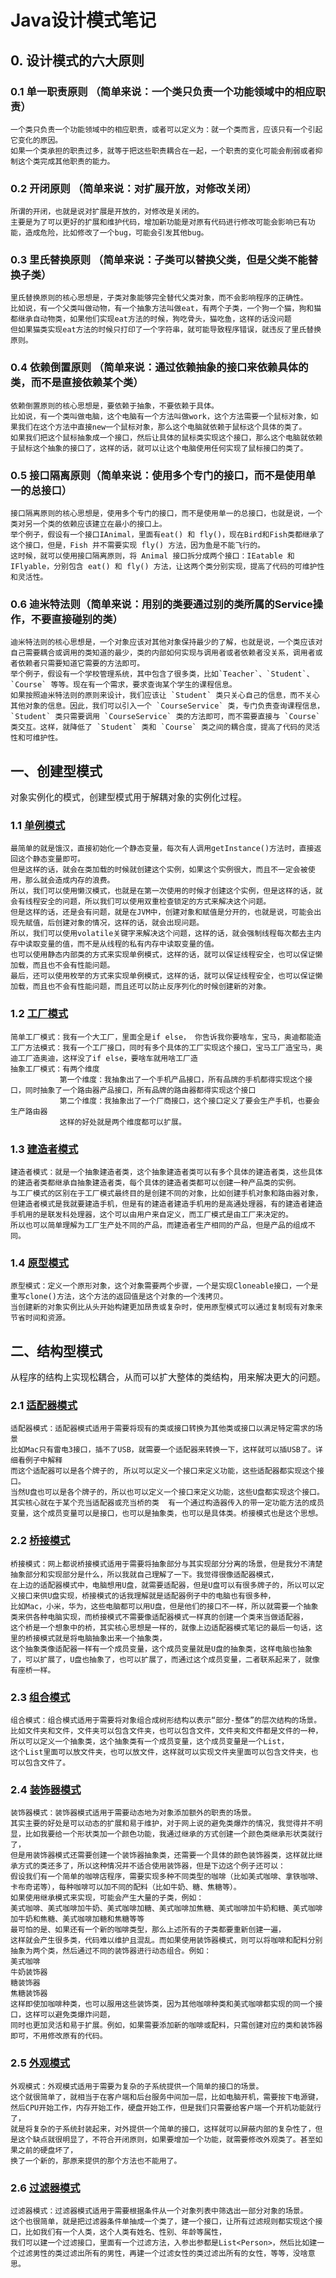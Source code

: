 # Java设计模式笔记

## 0. 设计模式的六大原则
### 0.1 单一职责原则 （简单来说：一个类只负责一个功能领域中的相应职责）
    一个类只负责一个功能领域中的相应职责，或者可以定义为：就一个类而言，应该只有一个引起它变化的原因。
    如果一个类承担的职责过多，就等于把这些职责耦合在一起，一个职责的变化可能会削弱或者抑制这个类完成其他职责的能力。
### 0.2 开闭原则 （简单来说：对扩展开放，对修改关闭）
    所谓的开闭，也就是说对扩展是开放的，对修改是关闭的。
    主要是为了可以更好的扩展和维护代码，增加新功能是对原有代码进行修改可能会影响已有功能，造成危险，比如修改了一个bug，可能会引发其他bug。
### 0.3 里氏替换原则 （简单来说：子类可以替换父类，但是父类不能替换子类）
    里氏替换原则的核心思想是，子类对象能够完全替代父类对象，而不会影响程序的正确性。
    比如说，有一个父类叫做动物，有一个抽象方法叫做eat，有两个子类，一个狗一个猫，狗和猫都继承自动物类，如果他们实现eat方法的时候，狗吃骨头，猫吃鱼，这样的话没问题
    但如果猫类实现eat方法的时候只打印了一个字符串，就可能导致程序错误，就违反了里氏替换原则。
### 0.4 依赖倒置原则 （简单来说：通过依赖抽象的接口来依赖具体的类，而不是直接依赖某个类）
    依赖倒置原则的核心思想是，要依赖于抽象，不要依赖于具体。
    比如说，有一个类叫做电脑，这个电脑有一个方法叫做work，这个方法需要一个鼠标对象，如果我们在这个方法中直接new一个鼠标对象，那么这个电脑就依赖于鼠标这个具体的类了。
    如果我们把这个鼠标抽象成一个接口，然后让具体的鼠标类实现这个接口，那么这个电脑就依赖于鼠标这个抽象的接口了，这样的话，就可以让这个电脑使用任何实现了鼠标接口的类了。
### 0.5 接口隔离原则（简单来说：使用多个专门的接口，而不是使用单一的总接口）
    接口隔离原则的核心思想是，使用多个专门的接口，而不是使用单一的总接口，也就是说，一个类对另一个类的依赖应该建立在最小的接口上。
    举个例子，假设有一个接口IAnimal，里面有eat() 和 fly()，现在Bird和Fish类都继承了这个接口，但是，Fish 并不需要实现 fly() 方法，因为鱼是不能飞行的。
    这时候，就可以使用接口隔离原则，将 Animal 接口拆分成两个接口：IEatable 和 IFlyable，分别包含 eat() 和 fly() 方法，让这两个类分别实现，提高了代码的可维护性和灵活性。 
### 0.6 迪米特法则（简单来说：用别的类要通过别的类所属的Service操作，不要直接碰别的类）
    迪米特法则的核心思想是，一个对象应该对其他对象保持最少的了解，也就是说，一个类应该对自己需要耦合或调用的类知道的最少，类的内部如何实现与调用者或者依赖者没关系，调用者或者依赖者只需要知道它需要的方法即可。
    举个例子，假设有一个学校管理系统，其中包含了很多类，比如`Teacher`、`Student`、`Course` 等等。现在有一个需求，要求查询某个学生的课程信息。
    如果按照迪米特法则的原则来设计，我们应该让 `Student` 类只关心自己的信息，而不关心其他对象的信息。因此，我们可以引入一个 `CourseService` 类，专门负责查询课程信息，
    `Student` 类只需要调用 `CourseService` 类的方法即可，而不需要直接与 `Course` 类交互。这样，就降低了 `Student` 类和 `Course` 类之间的耦合度，提高了代码的灵活性和可维护性。


## 一、创建型模式
对象实例化的模式，创建型模式用于解耦对象的实例化过程。
### 1.1 [单例模式](src/main/java/org/bradaier/designpatterns/creational/singleton/DCL.java)
    最简单的就是饿汉，直接初始化一个静态变量，每次有人调用getInstance()方法时，直接返回这个静态变量即可。
    但是这样的话，就会在类加载的时候就创建这个实例，如果这个实例很大，而且不一定会被使用，那么就会造成内存的浪费。
    所以，我们可以使用懒汉模式，也就是在第一次使用的时候才创建这个实例，但是这样的话，就会有线程安全的问题，所以我们可以使用双重检查锁定的方式来解决这个问题。
    但是这样的话，还是会有问题，就是在JVM中，创建对象和赋值是分开的，也就是说，可能会出现先赋值，后创建对象的情况，这样的话，就会出现问题。
    所以，我们可以使用volatile关键字来解决这个问题，这样的话，就会强制线程每次都去主内存中读取变量的值，而不是从线程的私有内存中读取变量的值。
    也可以使用静态内部类的方式来实现单例模式，这样的话，就可以保证线程安全，也可以保证懒加载，而且也不会有性能问题。
    最后，还可以使用枚举的方式来实现单例模式，这样的话，就可以保证线程安全，也可以保证懒加载，而且也不会有性能问题，而且还可以防止反序列化的时候创建新的对象。

### 1.2 [工厂模式](src/main/java/org/bradaier/designpatterns/creational/factory/abstractf/IProductFactory.java)
    简单工厂模式：我有一个大工厂，里面全是if else， 你告诉我你要啥车，宝马，奥迪都能造
    工厂方法模式：我有一个工厂接口，同时有多个具体的工厂实现这个接口，宝马工厂造宝马，奥迪工厂造奥迪，这样没了if else，要啥车就用啥工厂造
    抽象工厂模式：有两个维度
               第一个维度：我抽象出了一个手机产品接口，所有品牌的手机都得实现这个接口，同时抽象了一个路由器产品接口，所有品牌的路由器都得实现这个接口
               第二个维度：我抽象出了一个厂商接口，这个接口定义了要会生产手机，也要会生产路由器
               这样的好处就是两个维度都可以扩展。

### 1.3 [建造者模式](src/main/java/org/bradaier/designpatterns/creational/builder/demo1/AbstractBuilder.java) 
    建造者模式：就是一个抽象建造者类，这个抽象建造者类可以有多个具体的建造者类，这些具体的建造者类都继承自抽象建造者类，每个具体的建造者类都可以创建一种产品类的实例。
    与工厂模式的区别在于工厂模式最终目的是创建不同的对象，比如创建手机对象和路由器对象，但建造者模式是我就要建造手机，但是有的建造者建造手机用的是高通处理器，有的建造者建造手机用的是联发科处理器，这个可以由用户来自定义，而工厂模式是由工厂来决定的。
    所以也可以简单理解为工厂生产处不同的产品，而建造者生产相同的产品，但是产品的组成不同。

### 1.4 [原型模式](src/main/java/org/bradaier/designpatterns/creational/prototype/PrototypeObject.java)
    原型模式：定义一个原形对象，这个对象需要两个步骤，一个是实现Cloneable接口，一个是重写clone()方法，这个方法的返回值是这个对象的一个浅拷贝。
    当创建新的对象实例比从头开始构建更加昂贵或复杂时，使用原型模式可以通过复制现有对象来节省时间和资源。

## 二、结构型模式
从程序的结构上实现松耦合，从而可以扩大整体的类结构，用来解决更大的问题。
### 2.1 [适配器模式](src/main/java/org/bradaier/designpatterns/structural/adapter/XiaoMiAdapter.java)
    适配器模式：适配器模式适用于需要将现有的类或接口转换为其他类或接口以满足特定需求的场景
    比如Mac只有雷电3接口，插不了USB，就需要一个适配器来转换一下，这样就可以插USB了。详细看例子中解释
    而这个适配器可以是各个牌子的, 所以可以定义一个接口来定义功能，这些适配器都实现这个接口。
    当然U盘也可以是各个牌子的，所以也可以定义一个接口来定义功能，这些U盘都实现这个接口。
    其实核心就在于某个充当适配器或充当桥的类  有一个通过构造器传入的带一定功能方法的成员变量，这个成员变量可以是接口，也可以是抽象类，也可以是具体类。桥接模式也是这个思想。

### 2.2 [桥接模式](src/main/java/org/bradaier/designpatterns/structural/bridge/AbstractComputer.java)
    桥接模式：网上都说桥接模式适用于需要将抽象部分与其实现部分分离的场景，但是我分不清楚抽象部分和实现部分是什么，所以我就自己理解了一下。我觉得很像适配器模式，
    在上边的适配器模式中，电脑想用U盘，就需要适配器，但是U盘可以有很多牌子的，所以可以定义接口来供U盘实现，桥接模式的话我理解就是适配器例子中的电脑也有很多种，
    比如Mac，小米，华为，这些电脑都可以用U盘，但是他们的接口不一样，所以就需要一个抽象类来供各种电脑实现，而桥接模式不需要像适配器模式一样真的创建一个类来当做适配器，
    这个桥是一个想象中的桥，其实核心思想是一样的，就像上边适配器模式笔记的最后一句话，这里的桥接模式就是将电脑抽象出来一个抽象类，
    这个抽象类像适配器一样有一个成员变量，这个成员变量就是U盘的抽象类，这样电脑也抽象了，可以扩展了，U盘也抽象了，也可以扩展了，而通过这个成员变量，二者联系起来了，就像有座桥一样。

### 2.3 [组合模式](src/main/java/org/bradaier/designpatterns/structural/composite/AbstractFile.java)
    组合模式：组合模式适用于需要将对象组合成树形结构以表示“部分-整体”的层次结构的场景。
    比如文件夹和文件，文件夹可以包含文件夹，也可以包含文件，文件夹和文件都是文件的一种，所以可以定义一个抽象类，这个抽象类有一个成员变量，这个成员变量是一个List，
    这个List里面可以放文件夹，也可以放文件，这样就可以实现文件夹里面可以包含文件夹，也可以包含文件了。

### 2.4 [装饰器模式](src/main/java/org/bradaier/designpatterns/structural/decorator/AbstractDecorator.java)
    装饰器模式：装饰器模式适用于需要动态地为对象添加额外的职责的场景。
    其实主要的好处是可以动态的扩展和易于维护，对于网上说的避免类爆炸的情况，我觉得并不明显，比如我要给一个形状类加一个颜色功能，我通过继承的方式创建一个颜色类继承形状类就行了，
    但是用装饰器模式还需要创建一个装饰器抽象类，还需要一个具体的颜色装饰器类，这样就比继承方式的类还多了，所以这种情况并不适合使用装饰器，但是下边这个例子还可以：
    假设我们有一个简单的咖啡店程序，需要实现多种不同类型的咖啡（比如美式咖啡、拿铁咖啡、卡布奇诺等），每种咖啡可以加不同的配料（比如牛奶、糖、焦糖等）。
    如果使用继承模式来实现，可能会产生大量的子类，例如：
    美式咖啡、美式咖啡加牛奶、美式咖啡加糖、美式咖啡加焦糖、美式咖啡加牛奶和糖、美式咖啡加牛奶和焦糖、美式咖啡加糖和焦糖等等
    最可怕的是、如果还有一个新的咖啡类型，那么上述所有的子类都要重新创建一遍，
    这样就会产生很多类，代码难以维护且混乱。而如果使用装饰器模式，则可以将咖啡和配料分别抽象为两个类，然后通过不同的装饰器进行动态组合。例如：
    美式咖啡
    牛奶装饰器
    糖装饰器
    焦糖装饰器
    这样即使加咖啡种类，也可以服用这些装饰类，因为其他咖啡种类和美式咖啡都实现的同一个接口，这样可以避免类爆炸问题，
    同时也更加灵活和易于扩展。例如，如果需要添加新的咖啡或配料，只需创建对应的类和装饰器即可，不用修改原有的代码。

### 2.5 [外观模式](src/main/java/org/bradaier/designpatterns/structural/facade/ShapeFacade.java)
    外观模式：外观模式适用于需要为复杂的子系统提供一个简单的接口的场景。
    这个就很简单了，就相当于在客户端和后台服务中间加一层，比如电脑开机，需要按下电源键，然后CPU开始工作，内存开始工作，硬盘开始工作，但是我们只需要给客户端一个开机功能就行了，
    就是将复杂的子系统封装起来，对外提供一个简单的接口，这样就可以屏蔽内部的复杂性了，但是这个缺点就很明显了，不符合开闭原则，如果要增加一个功能，就需要修改外观类了。甚至如果之前的硬盘坏了，
    换了一个新的，那原来提供的那个方法也不能用了。

### 2.6 [过滤器模式](src/main/java/org/bradaier/designpatterns/structural/filter/Filter.java)
    过滤器模式：过滤器模式适用于需要根据条件从一个对象列表中筛选出一部分对象的场景。
    这个也很简单，就是把过滤器条件单抽成一个类了，建一个接口，让所有过滤规则都实现这个接口，比如我们有一个人类，这个人类有姓名、性别、年龄等属性，
    我们可以建一个过滤接口，里面有一个过滤方法，入参出参都是List<Person>，然后比如建一个过滤男性的类过滤出所有的男性，再建一个过滤女性的类过滤出所有的女性，等等，没啥意思。



